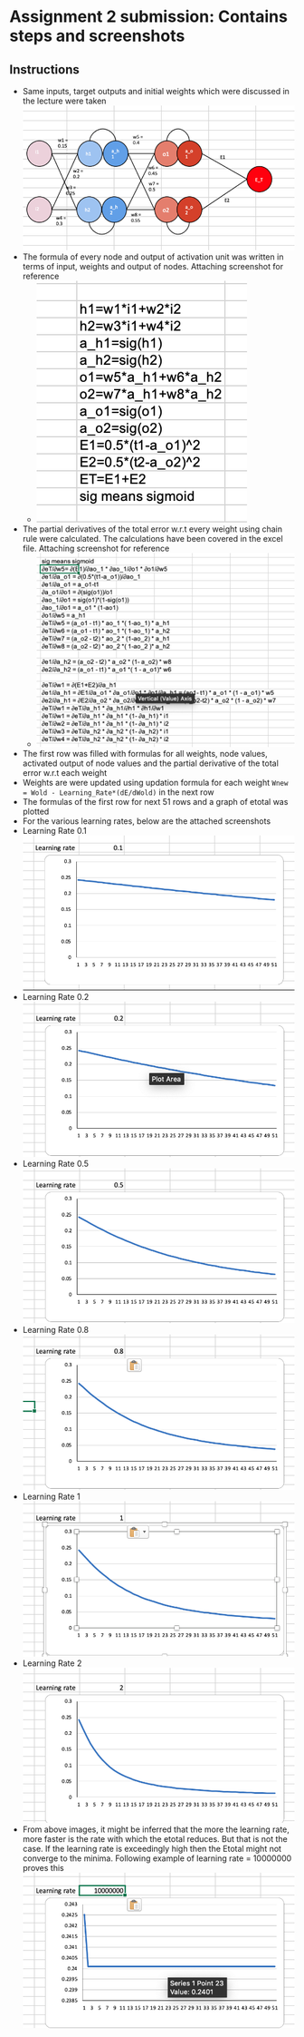 # Assignment 2 submission: Contains steps and screenshots

## Instructions

 - Same inputs, target outputs and initial weights which were discussed in the lecture were taken ![Image](https://github.com/sagawritescode/ENDTwoPointOPhase1/blob/main/Assignment2/images/2%20layer%20drawing.png)
 - The formula of every node and output of activation unit was written in terms of input, weights and output of nodes. Attaching screenshot for reference 
   - ![Image](https://github.com/sagawritescode/ENDTwoPointOPhase1/blob/main/Assignment2/images/formula%20for%20outputs%20and%20activated%20output%20in%20terms%20of%20weights.png)
 - The partial derivatives of the total error w.r.t every weight using chain rule were calculated. The calculations have been covered in the excel file. Attaching screenshot for reference 
   - ![Image](https://github.com/sagawritescode/ENDTwoPointOPhase1/blob/main/Assignment2/images/partial%20derivative%20with%20chain%20rule.png)
 - The first row was filled with formulas for all weights, node values, activated output of node values and the partial derivative of the total error w.r.t each weight
 - Weights are were updated using updation formula for each weight ```Wnew = Wold - Learning_Rate*(dE/dWold)``` in the next row
 - The formulas of the first row for next 51 rows and a graph of etotal was plotted 
 - For the various learning rates, below are the attached screenshots 
  - Learning Rate 0.1 ![Image](https://github.com/sagawritescode/ENDTwoPointOPhase1/blob/main/Assignment2/images/Learning%20rate%200.1.png)
  - Learning Rate 0.2 ![Image](https://github.com/sagawritescode/ENDTwoPointOPhase1/blob/main/Assignment2/images/Learning%20Rate%200.2.png)
  - Learning Rate 0.5 ![Image](https://github.com/sagawritescode/ENDTwoPointOPhase1/blob/main/Assignment2/images/Learning%20Rate%200.5.png)
  - Learning Rate 0.8 ![Image](https://github.com/sagawritescode/ENDTwoPointOPhase1/blob/main/Assignment2/images/Learning%20Rate%200.8.png)
  - Learning Rate 1 ![Image](https://github.com/sagawritescode/ENDTwoPointOPhase1/blob/main/Assignment2/images/Learning%20Rate%201.png)
  - Learning Rate 2 ![Image](https://github.com/sagawritescode/ENDTwoPointOPhase1/blob/main/Assignment2/images/Learning%20Rate%202.png)
  - From above images, it might be inferred that the more the learning rate, more faster is the rate with which the etotal reduces. But that is not the case. If the learning rate is exceedingly high then the Etotal might not converge to the minima. Following example of learning rate = 10000000 proves this ![Image](https://github.com/sagawritescode/ENDTwoPointOPhase1/blob/main/Assignment2/images/Learning%20Rate%2010000000.png)
